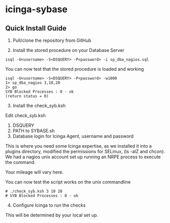 # icinga-sybase

## Quick Install Guide

1. Pull/clone the repository from GitHub

2. Install the stored procedure on your Database Server

```
isql -U<username> -S<DSQUERY> -P<password> -i sp_dba_nagios.sql
```

You can now test that the stored procedure is loaded and working

```
isql -U<username> -S<DSQUERY> -P<password> -w1000
1> sp_dba_nagios 3,10,20
2> go
SYB Blocked Processes : 0 - ok
(return status = 0)
```

3. Install the check_syb.ksh

Edit check_syb.ksh

1. DSQUERY
2. PATH to SYBASE.sh
3. Database login for Icinga Agent, username and password

This is where you need some Icinga expertise, as we installed it into a plugins directory, modified the permissions for SELinux, (ls -alZ and chcon). We had a nagios unix account set up running an NRPE process to execute the command.

Your mileage will vary here.

You can now test the script works on the unix commandline

```
# ./check_syb.ksh 3 10 20
# SYB Blocked Processes : 0 - ok
```

4. Configure Icinga to run the checks

This will be determined by your local set up.

